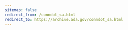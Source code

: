 ```yaml
---
sitemap: false 
redirect_from: /conndot_sa.html 
redirect_to: https://archive.ada.gov/conndot_sa.html 
---
```

